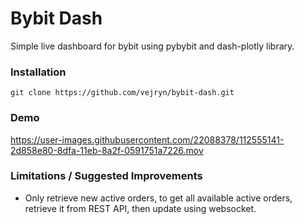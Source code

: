 # Bybit Dash

Simple live dashboard for bybit using pybybit and dash-plotly library.

### Installation

```
git clone https://github.com/vejryn/bybit-dash.git
```

### Demo

https://user-images.githubusercontent.com/22088378/112555141-2d858e80-8dfa-11eb-8a2f-0591751a7226.mov

### Limitations / Suggested Improvements

- Only retrieve new active orders, to get all available active orders, retrieve it from REST API, then update using websocket.
